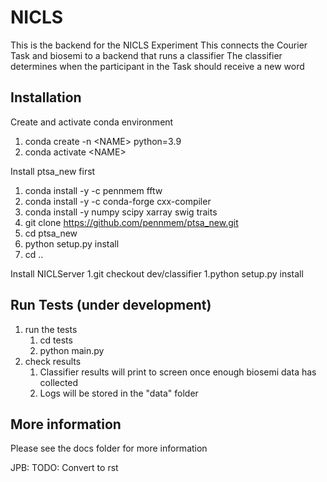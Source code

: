 # NICLS
This is the backend for the NICLS Experiment
This connects the Courier Task and biosemi to a backend that runs a classifier
The classifier determines when the participant in the Task should receive a new word

## Installation
Create and activate conda environment
1. conda create -n \<NAME\> python=3.9
1. conda activate \<NAME\>

Install ptsa_new first
1. conda install -y -c pennmem fftw
1. conda install -y -c conda-forge cxx-compiler
1. conda install -y numpy scipy xarray swig traits
1. git clone https://github.com/pennmem/ptsa_new.git
1. cd ptsa_new
1. python setup.py install
1. cd ..

Install NICLServer
1.git checkout dev/classifier 
1.python setup.py install

## Run Tests (under development)
1. run the tests
    1. cd tests
    1. python main.py
1. check results
    1. Classifier results will print to screen once enough biosemi data has collected
    1. Logs will be stored in the "data" folder

## More information
Please see the docs folder for more information

JPB: TODO: Convert to rst
